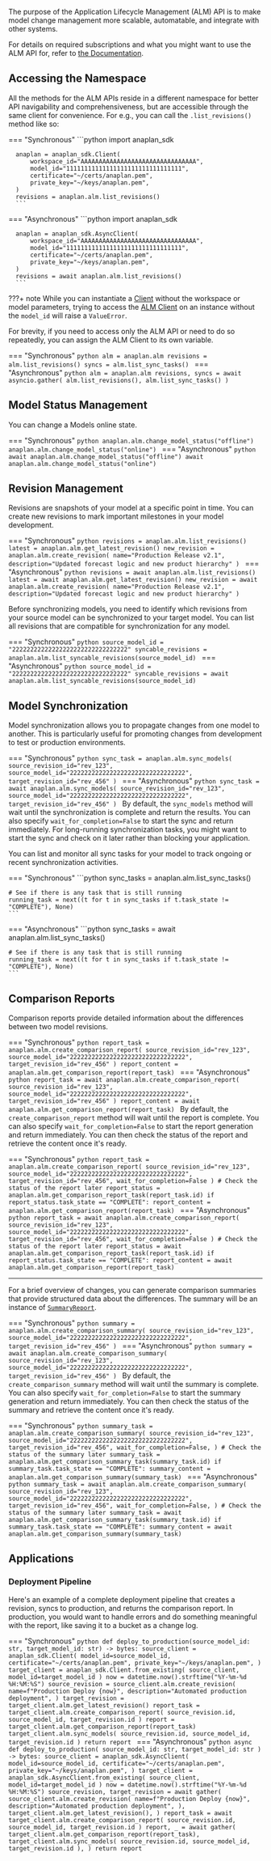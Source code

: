 The purpose of the Application Lifecycle Management (ALM) API is to make model change management more scalable,
automatable, and integrate with other systems.

For details on required subscriptions and what you might want to use the ALM API for, refer to
[the Documentation](https://help.anaplan.com/application-lifecycle-management-0406d4dd-3e8d-40c0-be2f-1c34c1caeebf).

## Accessing the Namespace

All the methods for the ALM APIs reside in a different namespace for better API navigability and
comprehensiveness, but are accessible through the same client for convenience. For e.g., you can call
the `.list_revisions()` method like so:

=== "Synchronous"
      ```python
      import anaplan_sdk
      
      anaplan = anaplan_sdk.Client(
          workspace_id="AAAAAAAAAAAAAAAAAAAAAAAAAAAAAAAA",
          model_id="11111111111111111111111111111111",
          certificate="~/certs/anaplan.pem",
          private_key="~/keys/anaplan.pem",
      )
      revisions = anaplan.alm.list_revisions()
      ```
=== "Asynchronous"
      ```python
      import anaplan_sdk
      
      anaplan = anaplan_sdk.AsyncClient(
          workspace_id="AAAAAAAAAAAAAAAAAAAAAAAAAAAAAAAA",
          model_id="11111111111111111111111111111111",
          certificate="~/certs/anaplan.pem",
          private_key="~/keys/anaplan.pem",
      )
      revisions = await anaplan.alm.list_revisions()
      ```
???+ note
      While you can instantiate a [Client](../api/sync/sync_client.md) without the workspace or model parameters, trying to access
      the [ALM Client](../api/sync/sync_alm_client.md) on an instance without the `model_id` will raise a `ValueError`.

For brevity, if you need to access only the ALM API or need to do so repeatedly, you can assign the
ALM Client to its own variable.

=== "Synchronous"
      ```python
      alm = anaplan.alm
      revisions = alm.list_revisions()
      syncs = alm.list_sync_tasks()
      ```
=== "Asynchronous"
      ```python
      alm = anaplan.alm
      revisions, syncs = await asyncio.gather(
          alm.list_revisions(), alm.list_sync_tasks()
      )
      ```


## Model Status Management

You can change a Models online state.

=== "Synchronous"
    ```python
    anaplan.alm.change_model_status("offline")
    anaplan.alm.change_model_status("online")
    ```
=== "Asynchronous"
    ```python
    await anaplan.alm.change_model_status("offline")
    await anaplan.alm.change_model_status("online")
    ```


## Revision Management

Revisions are snapshots of your model at a specific point in time. You can create new revisions to mark important milestones in your model development.

=== "Synchronous"
    ```python
    revisions = anaplan.alm.list_revisions()
    latest = anaplan.alm.get_latest_revision()
    new_revision = anaplan.alm.create_revision(
        name="Production Release v2.1",
        description="Updated forecast logic and new product hierarchy"
    )
    ```
=== "Asynchronous"
    ```python
    revisions = await anaplan.alm.list_revisions()
    latest = await anaplan.alm.get_latest_revision()
    new_revision = await anaplan.alm.create_revision(
        name="Production Release v2.1",
        description="Updated forecast logic and new product hierarchy"
    )
    ```

Before synchronizing models, you need to identify which revisions from your source model can be synchronized to your target model. You can list all revisions that are compatible for synchronization for any model.

=== "Synchronous"
    ```python
    source_model_id = "22222222222222222222222222222222"
    syncable_revisions = anaplan.alm.list_syncable_revisions(source_model_id)
    ```
=== "Asynchronous"
    ```python
    source_model_id = "22222222222222222222222222222222"
    syncable_revisions = await anaplan.alm.list_syncable_revisions(source_model_id)
    ```

## Model Synchronization

Model synchronization allows you to propagate changes from one model to another. This is particularly useful for promoting changes from development to test or production environments.

=== "Synchronous"
    ```python
    sync_task = anaplan.alm.sync_models(
        source_revision_id="rev_123",
        source_model_id="22222222222222222222222222222222",
        target_revision_id="rev_456"
    )
    ```
=== "Asynchronous"
    ```python
    sync_task = await anaplan.alm.sync_models(
        source_revision_id="rev_123",
        source_model_id="22222222222222222222222222222222",
        target_revision_id="rev_456"
    )
    ```
By default, the `sync_models` method will wait until the synchronization is complete and return the results. You can also specify `wait_for_completion=False` to start the sync and return immediately. For long-running synchronization tasks, you might want to start the sync and check on it later rather than blocking your application.


You can list and monitor all sync tasks for your model to track ongoing or recent synchronization activities.

=== "Synchronous"
    ```python
    sync_tasks = anaplan.alm.list_sync_tasks()
    
    # See if there is any task that is still running
    running_task = next((t for t in sync_tasks if t.task_state != "COMPLETE"), None)
    ```
=== "Asynchronous"
    ```python
    sync_tasks = await anaplan.alm.list_sync_tasks()
    
    # See if there is any task that is still running
    running_task = next((t for t in sync_tasks if t.task_state != "COMPLETE"), None)
    ```

## Comparison Reports

Comparison reports provide detailed information about the differences between two model revisions.

=== "Synchronous"
    ```python
    report_task = anaplan.alm.create_comparison_report(
        source_revision_id="rev_123",
        source_model_id="22222222222222222222222222222222",
        target_revision_id="rev_456"
    )
    report_content = anaplan.alm.get_comparison_report(report_task)
    ```
=== "Asynchronous"
    ```python
    report_task = await anaplan.alm.create_comparison_report(
        source_revision_id="rev_123",
        source_model_id="22222222222222222222222222222222",
        target_revision_id="rev_456"
    )
    report_content = await anaplan.alm.get_comparison_report(report_task)
    ```
By default, the `create_comparison_report` method will wait until the report is complete. You can also specify `wait_for_completion=False` to start the report generation and return immediately. You can then check the status of the report and retrieve the content once it's ready.

=== "Synchronous"
    ```python
    report_task = anaplan.alm.create_comparison_report(
        source_revision_id="rev_123",
        source_model_id="22222222222222222222222222222222",
        target_revision_id="rev_456",
        wait_for_completion=False
    )
    # Check the status of the report later
    report_status = anaplan.alm.get_comparison_report_task(report_task.id)
    if report_status.task_state == "COMPLETE":
        report_content = anaplan.alm.get_comparison_report(report_task)
    ```
=== "Asynchronous"
    ```python
    report_task = await anaplan.alm.create_comparison_report(
        source_revision_id="rev_123",
        source_model_id="22222222222222222222222222222222",
        target_revision_id="rev_456",
        wait_for_completion=False
    )
    # Check the status of the report later
    report_status = await anaplan.alm.get_comparison_report_task(report_task.id)
    if report_status.task_state == "COMPLETE":
        report_content = await anaplan.alm.get_comparison_report(report_task)
    ``` 

---

For a brief overview of changes, you can generate comparison summaries that provide structured data about the differences. The summary will be an instance of [`SummaryReport`](../api/models/alm.md#anaplan_sdk.models._alm.SummaryReport).

=== "Synchronous"
    ```python
    summary = anaplan.alm.create_comparison_summary(
        source_revision_id="rev_123",
        source_model_id="22222222222222222222222222222222",
        target_revision_id="rev_456"
    )
    ```
=== "Asynchronous"
    ```python
    summary = await anaplan.alm.create_comparison_summary(
        source_revision_id="rev_123",
        source_model_id="22222222222222222222222222222222",
        target_revision_id="rev_456"
    )
    ```
By default, the `create_comparison_summary` method will wait until the summary is complete. You can also specify `wait_for_completion=False` to start the summary generation and return immediately. You can then check the status of the summary and retrieve the content once it's ready.

=== "Synchronous"
    ```python
    summary_task = anaplan.alm.create_comparison_summary(
        source_revision_id="rev_123",
        source_model_id="22222222222222222222222222222222",
        target_revision_id="rev_456",
        wait_for_completion=False,
    )
    # Check the status of the summary later
    summary_task = anaplan.alm.get_comparison_summary_task(summary_task.id)
    if summary_task.task_state == "COMPLETE":
        summary_content = anaplan.alm.get_comparison_summary(summary_task)
    ```
=== "Asynchronous"
    ```python
    summary_task = await anaplan.alm.create_comparison_summary(
        source_revision_id="rev_123",
        source_model_id="22222222222222222222222222222222",
        target_revision_id="rev_456",
        wait_for_completion=False,
    )
    # Check the status of the summary later
    summary_task = await anaplan.alm.get_comparison_summary_task(summary_task.id)
    if summary_task.task_state == "COMPLETE":
        summary_content = await anaplan.alm.get_comparison_summary(summary_task)
    ```

## Applications

### Deployment Pipeline

Here's an example of a complete deployment pipeline that creates a revision, syncs to production, and returns the comparison report. In production, you would want to handle errors and do something meaningful with the report, like saving it to a bucket as a change log.

=== "Synchronous"
    ```python
    def deploy_to_production(source_model_id: str, target_model_id: str) -> bytes:
        source_client = anaplan_sdk.Client(
            model_id=source_model_id,
            certificate="~/certs/anaplan.pem",
            private_key="~/keys/anaplan.pem",
        )
        target_client = anaplan_sdk.Client.from_existing(
            source_client, model_id=target_model_id
        )
        now = datetime.now().strftime("%Y-%m-%d %H:%M:%S")
        source_revision = source_client.alm.create_revision(
            name=f"Production Deploy {now}",
            description="Automated production deployment",
        )
        target_revision = target_client.alm.get_latest_revision()
        report_task = target_client.alm.create_comparison_report(
            source_revision.id, source_model_id, target_revision.id
        )
        report = target_client.alm.get_comparison_report(report_task)
        target_client.alm.sync_models(
            source_revision.id, source_model_id, target_revision.id
        )
        return report
    ```
=== "Asynchronous"
    ```python
    async def deploy_to_production(
        source_model_id: str, target_model_id: str
    ) -> bytes:
        source_client = anaplan_sdk.AsyncClient(
            model_id=source_model_id,
            certificate="~/certs/anaplan.pem",
            private_key="~/keys/anaplan.pem",
        )
        target_client = anaplan_sdk.AsyncClient.from_existing(
            source_client, model_id=target_model_id
        )
        now = datetime.now().strftime("%Y-%m-%d %H:%M:%S")
        source_revision, target_revision = await gather(
            source_client.alm.create_revision(
                name=f"Production Deploy {now}",
                description="Automated production deployment",
            ),
            target_client.alm.get_latest_revision(),
        )
        report_task = await target_client.alm.create_comparison_report(
            source_revision.id, source_model_id, target_revision.id
        )
        report, _ = await gather(
            target_client.alm.get_comparison_report(report_task),
            target_client.alm.sync_models(
                source_revision.id, source_model_id, target_revision.id
            ),
        )
        return report
    ```
